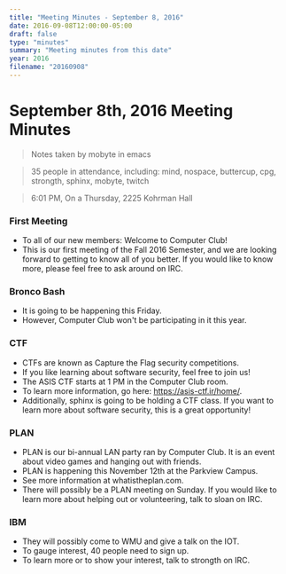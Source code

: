 ```yaml
---
title: "Meeting Minutes - September 8, 2016"
date: 2016-09-08T12:00:00-05:00
draft: false
type: "minutes"
summary: "Meeting minutes from this date"
year: 2016
filename: "20160908"
---
```


# September 8th, 2016 Meeting Minutes
> Notes taken by mobyte in emacs

> 35 people in attendance, including: mind, nospace, buttercup, cpg, strongth, sphinx, mobyte, twitch

> 6:01 PM, On a Thursday, 2225 Kohrman Hall

### First Meeting
- To all of our new members: Welcome to Computer Club!
- This is our first meeting of the Fall 2016 Semester, and we are looking forward to getting to know all of you better. If you would like to know more, please feel free to ask around on IRC.

### Bronco Bash
- It is going to be happening this Friday.
- However, Computer Club won't be participating in it this year.

### CTF
- CTFs are known as Capture the Flag security competitions.
- If you like learning about software security, feel free to join us!
- The ASIS CTF starts at 1 PM in the Computer Club room.
- To learn more information, go here: https://asis-ctf.ir/home/.
- Additionally, sphinx is going to be holding a CTF class. If you want to learn more about software security, this is a great opportunity!

### PLAN
- PLAN is our bi-annual LAN party ran by Computer Club. It is an event about video games and hanging out with friends.
- PLAN is happening this November 12th at the Parkview Campus.
- See more information at whatistheplan.com.
- There will possibly be a PLAN meeting on Sunday. If you would like to learn more about helping out or volunteering, talk to sloan on IRC.

### IBM
- They will possibly come to WMU and give a talk on the IOT.
- To gauge interest, 40 people need to sign up.
- To learn more or to show your interest, talk to strongth on IRC.
